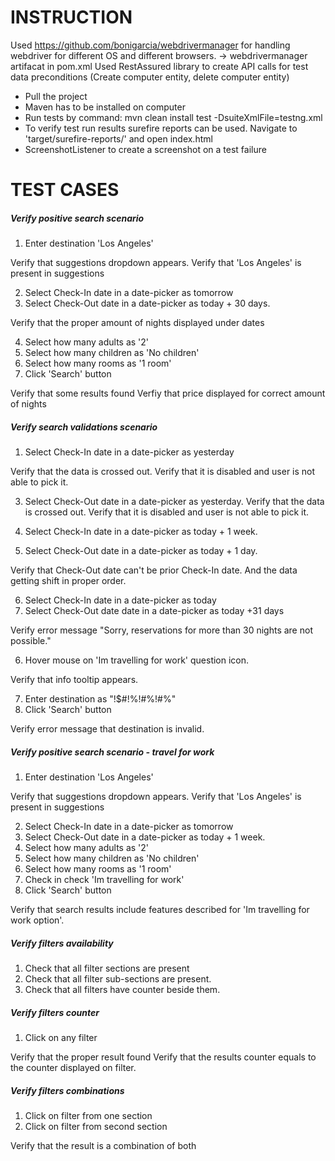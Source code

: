 # INSTRUCTION
Used https://github.com/bonigarcia/webdrivermanager for handling webdriver for different OS and different browsers. -> webdrivermanager artifacat in pom.xml
Used RestAssured library to create API calls for test data preconditions (Create computer entity, delete computer entity)

- Pull the project
- Maven has to be installed on computer
- Run tests by command: mvn clean install test -DsuiteXmlFile=testng.xml
- To verify test run results surefire reports can be used. Navigate to 'target/surefire-reports/' and open index.html
- ScreenshotListener to create a screenshot on a test failure


# TEST CASES

##### Verify positive search scenario

1. Enter destination 'Los Angeles'

Verify that suggestions dropdown appears.
Verify that 'Los Angeles' is present in suggestions

2. Select Check-In date in a date-picker as tomorrow
3. Select Check-Out date in a date-picker as today + 30 days.

Verify that the proper amount of nights displayed under dates

4. Select how many adults as '2'
5. Select how many children as 'No children'
6. Select how many rooms as '1 room'
7. Click 'Search' button

Verify that some results found
Verfiy that price displayed for correct amount of nights

##### Verify search validations scenario

1. Select Check-In date in a date-picker as yesterday

Verify that the data is crossed out.
Verify that it is disabled and user is not able to pick it.

3. Select Check-Out date in a date-picker as yesterday.
Verify that the data is crossed out.
Verify that it is disabled and user is not able to pick it.

4. Select Check-In date in a date-picker as today + 1 week.
5. Select Check-Out date in a date-picker as today + 1 day.

Verify that Check-Out date can't be prior Check-In date. And the data getting shift in proper order.

6. Select Check-In date in a date-picker as today
7. Select Check-Out date date in a date-picker as today +31 days

Verify error message "Sorry, reservations for more than 30 nights are not possible."

6. Hover mouse on 'Im travelling for work' question icon.

Verify that info tooltip appears.

7. Enter destination as "!$#!%!#%!#%"
8. Click 'Search' button

Verify error message that destination is invalid.


##### Verify positive search scenario - travel for work

1. Enter destination 'Los Angeles'

Verify that suggestions dropdown appears.
Verify that 'Los Angeles' is present in suggestions

2. Select Check-In date in a date-picker as tomorrow
3. Select Check-Out date in a date-picker as today + 1 week.
4. Select how many adults as '2'
5. Select how many children as 'No children'
6. Select how many rooms as '1 room'
7. Check in check 'Im travelling for work'
7. Click 'Search' button

Verify that search results include features described for 'Im travelling for work option'.


##### Verify filters availability

1. Check that all filter sections are present
2. Check that all filter sub-sections are present.
3. Check that all filters have counter beside them.

##### Verify filters counter

1. Click on any filter

Verify that the proper result found
Verify that the results counter equals to the counter displayed on filter.


##### Verify filters combinations

1. Click on filter from one section
2. Click on filter from second section

Verify that the result is a combination of both

